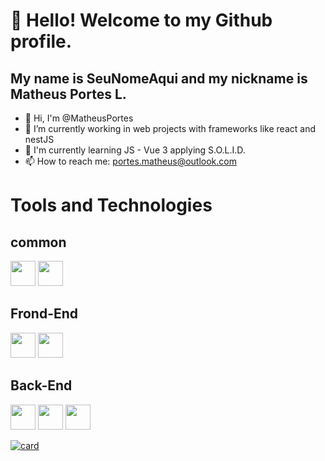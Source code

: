# 👋 Hello! Welcome to my Github profile.
## My name is SeuNomeAqui and my nickname is Matheus Portes L.

- 👋 Hi, I'm @MatheusPortes
- 🔭 I’m currently working in web projects with frameworks like react and nestJS
- 🌱 I'm currently learning JS - Vue 3 applying S.O.L.I.D.
- 📫 How to reach me: portes.matheus@outlook.com

# Tools and Technologies
## common
<img loading="lazy" src="https://cdn.jsdelivr.net/gh/devicons/devicon@latest/icons/typescript/typescript-original.svg" width="40" height="40" margin="10px"/> <img loading="lazy" src="https://cdn.jsdelivr.net/gh/devicons/devicon@latest/icons/git/git-original.svg" width="40" height="40" margin="10px"/>

## Frond-End
<img loading="lazy" src="https://cdn.jsdelivr.net/gh/devicons/devicon@latest/icons/react/react-original.svg"  width="40" height="40" margin="10px"/> <img loading="lazy" src="https://cdn.jsdelivr.net/gh/devicons/devicon@latest/icons/vuejs/vuejs-original.svg" width="40" height="40" margin="10px" />


## Back-End
<img loading="lazy" src="https://cdn.jsdelivr.net/gh/devicons/devicon@latest/icons/nestjs/nestjs-original.svg" width="40" height="40" margin="10px"/> <img loading="lazy" src="https://cdn.jsdelivr.net/gh/devicons/devicon@latest/icons/mysql/mysql-original.svg" width="40" height="40" margin="10px" /> <img loading="lazy" src="https://cdn.jsdelivr.net/gh/devicons/devicon@latest/icons/postgresql/postgresql-original.svg" width="40" height="40" margin="10px" />

[![card](https://github-readme-stats.vercel.app/api?username=MatheusPortes&theme=default&show_icons=true)](https://github.com/anuraghazra/github-readme-stats)

<!---
MatheusPortes/MatheusPortes is a ✨ special ✨ repository because its `README.md` (this file) appears on your GitHub profile.
You can click the Preview link to take a look at your changes.
--->
